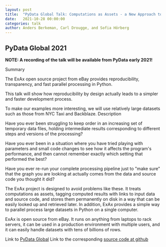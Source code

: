 ```yaml
---
layout: post
title:  "PyData Global Talk: Computations as Assets - a New Approach to Reproducibility and Transparency"
date:   2021-10-28 00:00:00
categories: talk
author: Anders Berkeman, Carl Drougge, and Sofia Hörberg
---
```



## PyData Global 2021

**NOTE: A recording of the talk will be available from PyData early 2021!**

Summary

The ExAx open source project from eBay provides reproducibility,
transparency, and fast parallel processing in Python.

This talk will show how reproducibility by design actually leads to a
simpler and faster development process.

To make our examples more interesting, we will use relatively large
datasets such as those from NYC Taxi and Backblaze.  Description


Have you ever been struggling to keep order in an increasing set of
temporary data files, holding intermediate results corresponding to
different steps and versions of the processing?

Have you ever been in a situation where you have tried playing with
parameters and small code changes to see how it affects the program's
performance, and then cannot remember exactly which setting that
performed the best?

Have you ever re-run your complete processing pipeline just to "make
sure" that the graph you are looking at actually comes from the data
and source code you thought it did?

The ExAx project is designed to avoid problems like these. It treats
computations as assets, tagging computed results with links to input
data and source code, and stores them permanently on disk in a way
that can be easily looked up and retrieved later. In addition, ExAx
provides a simple way to parallel process large datasets in Python on
a single computer.

ExAx is open source from eBay. It runs on anything from laptops to
rack servers, it can be used in a production environment with multiple
users, and it can easily handle datasets with tens of billions of
rows.

Link to [PyData Global](https://pydata.org/global2021/schedule/presentation/44/computations-as-assets-a-new-approach-to-reproducibility-and-transparency/)
Link to the corresponding [source code at github](https://github.com/exaxorg/backblaze_animation)
